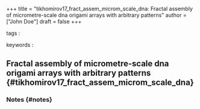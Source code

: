 +++
title = "tikhomirov17_fract_assem_microm_scale_dna: Fractal assembly of micrometre-scale dna origami arrays with arbitrary patterns"
author = ["John Doe"]
draft = false
+++

tags
:


keywords
:


## Fractal assembly of micrometre-scale dna origami arrays with arbitrary patterns {#tikhomirov17_fract_assem_microm_scale_dna}


### Notes {#notes}

